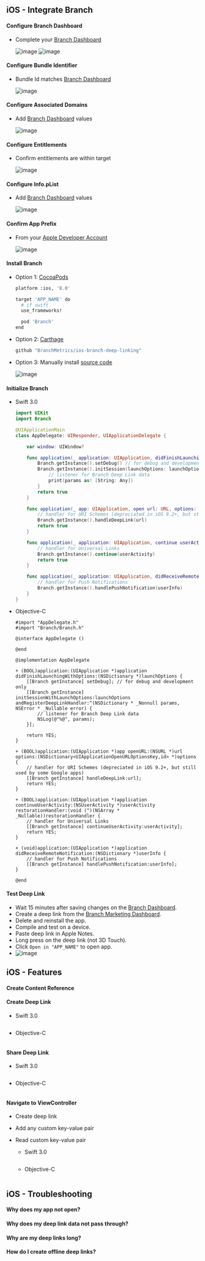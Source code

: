 ## iOS - Integrate Branch

#### Configure Branch Dashboard

- Complete your [Branch Dashboard](https://dashboard.branch.io/settings/link)

    ![image](http://i.imgur.com/aFb69BS.png)
    ![image](http://i.imgur.com/Edpfn04.png)

#### Configure Bundle Identifier

- Bundle Id matches [Branch Dashboard](https://dashboard.branch.io/settings/link)

    ![image](http://i.imgur.com/BHAQIQf.png)

#### Configure Associated Domains

- Add [Branch Dashboard](https://dashboard.branch.io/settings/link) values

    ![image](http://i.imgur.com/67t6hSY.png)

#### Configure Entitlements

- Confirm entitlements are within target

    ![image](http://i.imgur.com/vhwis7f.png)
      
#### Configure Info.pList

- Add [Branch Dashboard](https://dashboard.branch.io/settings/link) values

    ![image](http://i.imgur.com/PwXnHWz.png)

#### Confirm App Prefix

- From your [Apple Developer Account](https://developer.apple.com/account/ios/identifier/bundle)

    ![image](http://i.imgur.com/2EoN1i0.png)

#### Install Branch

- Option 1: [CocoaPods](https://cocoapods.org/) 

    ```sh hl_lines="7"
    platform :ios, '8.0'

    target 'APP_NAME' do
      # if swift
      use_frameworks!

      pod 'Branch'
    end
    ```

- Option 2: [Carthage](https://github.com/Carthage/Carthage) 
    
    ```sh
    github "BranchMetrics/ios-branch-deep-linking"
    ```

- Option 3: Manually install [source code](https://github.com/BranchMetrics/ios-branch-deep-linking/releases) 

    ![image](http://i.imgur.com/0NcOrkE.png)

#### Initialize Branch

- Swift 3.0 

    ```swift hl_lines="2 10 11 12 13 14 20 26 32"
    import UIKit
    import Branch

    @UIApplicationMain
    class AppDelegate: UIResponder, UIApplicationDelegate {

        var window: UIWindow?

        func application(_ application: UIApplication, didFinishLaunchingWithOptions launchOptions: [UIApplicationLaunchOptionsKey: Any]?) -> Bool {
            Branch.getInstance().setDebug() // for debug and development only
            Branch.getInstance().initSession(launchOptions: launchOptions) { (params, error) in
                // listener for Branch Deep Link data
                print(params as! [String: Any])
            }
            return true
        }

        func application(_ app: UIApplication, open url: URL, options: [UIApplicationOpenURLOptionsKey : Any] = [:]) -> Bool {
            // handler for URI Schemes (depreciated in iOS 9.2+, but still used by some Google apps)
            Branch.getInstance().handleDeepLink(url)
            return true
        }

        func application(_ application: UIApplication, continue userActivity: NSUserActivity, restorationHandler: @escaping ([Any]?) -> Void) -> Bool {
            // handler for Universal Links
            Branch.getInstance().continue(userActivity)
            return true
        }

        func application(_ application: UIApplication, didReceiveRemoteNotification userInfo: [AnyHashable : Any], fetchCompletionHandler completionHandler: @escaping (UIBackgroundFetchResult) -> Void) {
            // handler for Push Notifications
            Branch.getInstance().handlePushNotification(userInfo)
        }
    }
    ```
        
- Objective-C

    ```objc hl_lines="2 11 12 13 14 15 22 28 34"
    #import "AppDelegate.h"
    #import "Branch/Branch.h"

    @interface AppDelegate ()

    @end

    @implementation AppDelegate

    + (BOOL)application:(UIApplication *)application didFinishLaunchingWithOptions:(NSDictionary *)launchOptions {
        [[Branch getInstance] setDebug]; // for debug and development only
        [[Branch getInstance] initSessionWithLaunchOptions:launchOptions andRegisterDeepLinkHandler:^(NSDictionary * _Nonnull params, NSError * _Nullable error) {
            // listener for Branch Deep Link data
            NSLog(@"%@", params);
        }];

        return YES;
    }

    + (BOOL)application:(UIApplication *)app openURL:(NSURL *)url options:(NSDictionary<UIApplicationOpenURLOptionsKey,id> *)options {
        // handler for URI Schemes (depreciated in iOS 9.2+, but still used by some Google apps)
        [[Branch getInstance] handleDeepLink:url];
        return YES;
    }

    + (BOOL)application:(UIApplication *)application continueUserActivity:(NSUserActivity *)userActivity restorationHandler:(void (^)(NSArray * _Nullable))restorationHandler {
        // handler for Universal Links
        [[Branch getInstance] continueUserActivity:userActivity];
        return YES;
    }

    + (void)application:(UIApplication *)application didReceiveRemoteNotification:(NSDictionary *)userInfo {
        // handler for Push Notifications
        [[Branch getInstance] handlePushNotification:userInfo];
    }

    @end
    ```

#### Test Deep Link

  - Wait 15 minutes after saving changes on the [Branch Dashboard](https://dashboard.branch.io/settings/link).
  - Create a deep link from the [Branch Marketing Dashboard](https://dashboard.branch.io/marketing).
  - Delete and reinstall the app.
  - Compile and test on a device.
  - Paste deep link in Apple Notes. 
  - Long press on the deep link (not 3D Touch).
  - Click `Open in "APP_NAME"` to open app.
  - ![image](http://i.imgur.com/VJVICXd.png)

## iOS - Features

#### Create Content Reference


#### Create Deep Link

- Swift 3.0 

    ```swift
   
    ```
        
- Objective-C

    ```objc
    
    ```

#### Share Deep Link

- Swift 3.0 

    ```swift
   
    ```
        
- Objective-C

    ```objc
    
    ```


#### Navigate to ViewController

- Create deep link
- Add any custom key-value pair
- Read custom key-value pair

    + Swift 3.0

        ```swift
       
        ```
            
    + Objective-C

        ```objc
        
        ```



## iOS - Troubleshooting

#### Why does my app not open?
#### Why does my deep link data not pass through?
#### Why are my deep links long?
#### How do I create offline deep links?

